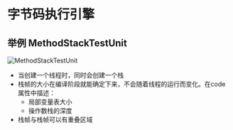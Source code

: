 # 字节码执行引擎
## 举例 MethodStackTestUnit
![MethodStackTestUnit](https://i.niupic.com/images/2019/09/15/_310.png)

+ 当创建一个线程时，同时会创建一个栈
+ 栈帧的大小在编译阶段就能确定下来，不会随着线程的运行而变化。在code属性中描述：
    + 局部变量表大小
    + 操作数栈的深度
+ 栈帧与栈帧可以有重叠区域